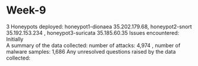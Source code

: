 # Week-9

3 Honeypots deployed: honeypot1-dionaea 35.202.179.68, honeypot2-snort 35.192.153.234 , honeypot3-suricata 35.185.60.35 
Issues encountered: Initially  
A summary of the data collected:  number of attacks: 4,974 , number of malware samples: 1,686 
Any unresolved questions raised by the data collected:
